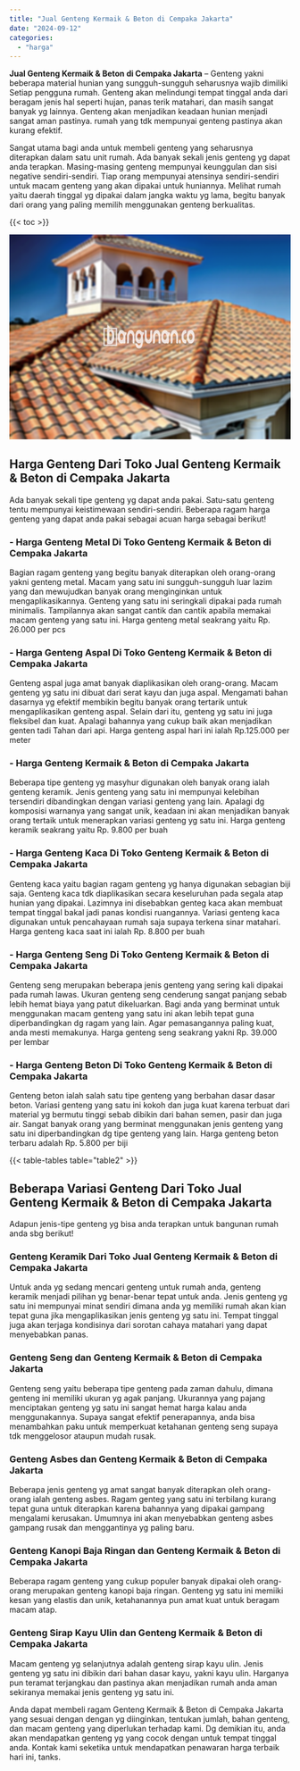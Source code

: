 ```yaml
---
title: "Jual Genteng Kermaik & Beton di Cempaka Jakarta"
date: "2024-09-12"
categories: 
  - "harga"
---
```


**Jual Genteng Kermaik & Beton di Cempaka Jakarta** – Genteng yakni beberapa material hunian yang sungguh-sungguh seharusnya wajib dimiliki Setiap pengguna rumah. Genteng akan melindungi tempat tinggal anda dari beragam jenis hal seperti hujan, panas terik matahari, dan masih sangat banyak yg lainnya. Genteng akan menjadikan keadaan hunian menjadi sangat aman pastinya. rumah yang tdk mempunyai genteng pastinya akan kurang efektif.

Sangat utama bagi anda untuk membeli genteng yang seharusnya diterapkan dalam satu unit rumah. Ada banyak sekali jenis genteng yg dapat anda terapkan. Masing-masing genteng mempunyai keunggulan dan sisi negative sendiri-sendiri. Tiap orang mempunyai atensinya sendiri-sendiri untuk macam genteng yang akan dipakai untuk huniannya. Melihat rumah yaitu daerah tinggal yg dipakai dalam jangka waktu yg lama, begitu banyak dari orang yang paling memilih menggunakan genteng berkualitas.

{{< toc >}}

![Jual Genteng Kermaik & Beton di Cempaka Jakarta](/images/genteng-minimalis-murah10.png)

## Harga Genteng Dari Toko Jual Genteng Kermaik & Beton di Cempaka Jakarta

Ada banyak sekali tipe genteng yg dapat anda pakai. Satu-satu genteng tentu mempunyai keistimewaan sendiri-sendiri. Beberapa ragam harga genteng yang dapat anda pakai sebagai acuan harga sebagai berikut!

### \- Harga Genteng Metal Di Toko Genteng Kermaik & Beton di Cempaka Jakarta

Bagian ragam genteng yang begitu banyak diterapkan oleh orang-orang yakni genteng metal. Macam yang satu ini sungguh-sungguh luar lazim yang dan mewujudkan banyak orang menginginkan untuk mengaplikasikannya. Genteng yang satu ini seringkali dipakai pada rumah minimalis. Tampilannya akan sangat cantik dan cantik apabila memakai macam genteng yang satu ini. Harga genteng metal seakrang yaitu Rp. 26.000 per pcs

### \- Harga Genteng Aspal Di Toko Genteng Kermaik & Beton di Cempaka Jakarta

Genteng aspal juga amat banyak diaplikasikan oleh orang-orang. Macam genteng yg satu ini dibuat dari serat kayu dan juga aspal. Mengamati bahan dasarnya yg efektif membikin begitu banyak orang tertarik untuk mengaplikasikan genteng aspal. Selain dari itu, genteng yg satu ini juga fleksibel dan kuat. Apalagi bahannya yang cukup baik akan menjadikan genten tadi Tahan dari api. Harga genteng aspal hari ini ialah Rp.125.000 per meter

### \- Harga Genteng Kermaik & Beton di Cempaka Jakarta

Beberapa tipe genteng yg masyhur digunakan oleh banyak orang ialah genteng keramik. Jenis genteng yang satu ini mempunyai kelebihan tersendiri dibandingkan dengan variasi genteng yang lain. Apalagi dg komposisi warnanya yang sangat unik, keadaan ini akan menjadikan banyak orang tertaik untuk menerapkan variasi genteng yg satu ini. Harga genteng keramik seakrang yaitu Rp. 9.800 per buah

### \- Harga Genteng Kaca Di Toko Genteng Kermaik & Beton di Cempaka Jakarta

Genteng kaca yaitu bagian ragam genteng yg hanya digunakan sebagian biji saja. Genteng kaca tdk diaplikasikan secara keseluruhan pada segala atap hunian yang dipakai. Lazimnya ini disebabkan genteg kaca akan membuat tempat tinggal bakal jadi panas kondisi ruangannya. Variasi genteng kaca digunakan untuk pencahayaan rumah saja supaya terkena sinar matahari. Harga genteng kaca saat ini ialah Rp. 8.800 per buah

### \- Harga Genteng Seng Di Toko Genteng Kermaik & Beton di Cempaka Jakarta

Genteng seng merupakan beberapa jenis genteng yang sering kali dipakai pada rumah lawas. Ukuran genteng seng cenderung sangat panjang sebab lebih hemat biaya yang patut dikeluarkan. Bagi anda yang berminat untuk menggunakan macam genteng yang satu ini akan lebih tepat guna diperbandingkan dg ragam yang lain. Agar pemasangannya paling kuat, anda mesti memakunya. Harga genteng seng seakrang yakni Rp. 39.000 per lembar

### \- Harga Genteng Beton Di Toko Genteng Kermaik & Beton di Cempaka Jakarta

Genteng beton ialah salah satu tipe genteng yang berbahan dasar dasar beton. Variasi genteng yang satu ini kokoh dan juga kuat karena terbuat dari material yg bermutu tinggi sebab dibikin dari bahan semen, pasir dan juga air. Sangat banyak orang yang berminat menggunakan jenis genteng yang satu ini diperbandingkan dg tipe genteng yang lain. Harga genteng beton terbaru adalah Rp. 5.800 per biji

{{< table-tables table="table2" >}}

## Beberapa Variasi Genteng Dari Toko Jual Genteng Kermaik & Beton di Cempaka Jakarta

Adapun jenis-tipe genteng yg bisa anda terapkan untuk bangunan rumah anda sbg berikut!

### Genteng Keramik Dari Toko Jual Genteng Kermaik & Beton di Cempaka Jakarta

Untuk anda yg sedang mencari genteng untuk rumah anda, genteng keramik menjadi pilihan yg benar-benar tepat untuk anda. Jenis genteng yg satu ini mempunyai minat sendiri dimana anda yg memiliki rumah akan kian tepat guna jika mengaplikasikan jenis genteng yg satu ini. Tempat tinggal juga akan terjaga kondisinya dari sorotan cahaya matahari yang dapat menyebabkan panas.

### Genteng Seng dan Genteng Kermaik & Beton di Cempaka Jakarta

Genteng seng yaitu beberapa tipe genteng pada zaman dahulu, dimana genteng ini memiliki ukuran yg agak panjang. Ukurannya yang pajang menciptakan genteng yg satu ini sangat hemat harga kalau anda menggunakannya. Supaya sangat efektif penerapannya, anda bisa menambahkan paku untuk memperkuat ketahanan genteng seng supaya tdk menggelosor ataupun mudah rusak.

### Genteng Asbes dan Genteng Kermaik & Beton di Cempaka Jakarta

Beberapa jenis genteng yg amat sangat banyak diterapkan oleh orang-orang ialah genteng asbes. Ragam genteg yang satu ini terbilang kurang tepat guna untuk diterapkan karena bahannya yang dipakai gampang mengalami kerusakan. Umumnya ini akan menyebabkan genteng asbes gampang rusak dan menggantinya yg paling baru.

### Genteng Kanopi Baja Ringan dan Genteng Kermaik & Beton di Cempaka Jakarta

Beberapa ragam genteng yang cukup populer banyak dipakai oleh orang-orang merupakan genteng kanopi baja ringan. Genteng yg satu ini memiiki kesan yang elastis dan unik, ketahanannya pun amat kuat untuk beragam macam atap.

### Genteng Sirap Kayu Ulin dan Genteng Kermaik & Beton di Cempaka Jakarta

Macam genteng yg selanjutnya adalah genteng sirap kayu ulin. Jenis genteng yg satu ini dibikin dari bahan dasar kayu, yakni kayu ulin. Harganya pun teramat terjangkau dan pastinya akan menjadikan rumah anda aman sekiranya memakai jenis genteng yg satu ini.

Anda dapat membeli ragam Genteng Kermaik & Beton di Cempaka Jakarta yang sesuai dengan dengan yg diinginkan, tentukan jumlah, bahan genteng, dan macam genteng yang diperlukan terhadap kami. Dg demikian itu, anda akan mendapatkan genteng yg yang cocok dengan untuk tempat tinggal anda. Kontak kami seketika untuk mendapatkan penawaran harga terbaik hari ini, tanks.
